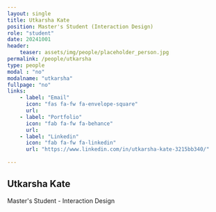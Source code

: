 ```yaml
---
layout: single
title: Utkarsha Kate
position: Master's Student (Interaction Design)
role: "student"
date: 20241001
header:
    teaser: assets/img/people/placeholder_person.jpg
permalink: /people/utkarsha
type: people
modal : "no"
modalname: "utkarsha"
fullpage: "no"
links:
    - label: "Email"
      icon: "fas fa-fw fa-envelope-square"
      url: 
    - label: "Portfolio"
      icon: "fab fa-fw fa-behance"
      url:
    - label: "Linkedin"
      icon: "fab fa-fw fa-linkedin"
      url: "https://www.linkedin.com/in/utkarsha-kate-3215bb340/"
      
---
```


## Utkarsha Kate
Master's Student - Interaction Design

